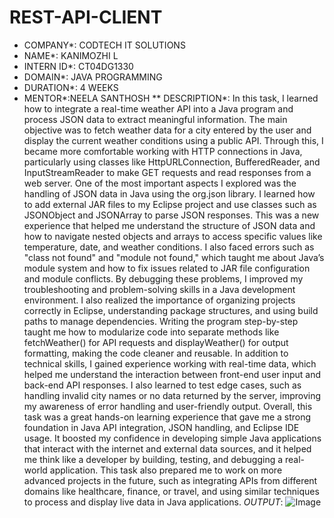 # REST-API-CLIENT
* COMPANY*: CODTECH IT SOLUTIONS
* NAME*: KANIMOZHI L
* INTERN ID*: CT04DG1330
* DOMAIN*: JAVA PROGRAMMING
* DURATION*: 4 WEEKS
* MENTOR*:NEELA SANTHOSH
** DESCRIPTION*:
            In this task, I learned how to integrate a real-time weather API into a Java program and process JSON data to extract meaningful information. The main objective was to fetch weather data for a city entered by the user and display the current weather conditions using a public API. Through this, I became more comfortable working with HTTP connections in Java, particularly using classes like HttpURLConnection, BufferedReader, and InputStreamReader to make GET requests and read responses from a web server. One of the most important aspects I explored was the handling of JSON data in Java using the org.json library. I learned how to add external JAR files to my Eclipse project and use classes such as JSONObject and JSONArray to parse JSON responses. This was a new experience that helped me understand the structure of JSON data and how to navigate nested objects and arrays to access specific values like temperature, date, and weather conditions. I also faced errors such as "class not found" and "module not found," which taught me about Java’s module system and how to fix issues related to JAR file configuration and module conflicts. By debugging these problems, I improved my troubleshooting and problem-solving skills in a Java development environment. I also realized the importance of organizing projects correctly in Eclipse, understanding package structures, and using build paths to manage dependencies. Writing the program step-by-step taught me how to modularize code into separate methods like fetchWeather() for API requests and displayWeather() for output formatting, making the code cleaner and reusable. In addition to technical skills, I gained experience working with real-time data, which helped me understand the interaction between front-end user input and back-end API responses. I also learned to test edge cases, such as handling invalid city names or no data returned by the server, improving my awareness of error handling and user-friendly output. Overall, this task was a great hands-on learning experience that gave me a strong foundation in Java API integration, JSON handling, and Eclipse IDE usage. It boosted my confidence in developing simple Java applications that interact with the internet and external data sources, and it helped me think like a developer by building, testing, and debugging a real-world application. This task also prepared me to work on more advanced projects in the future, such as integrating APIs from different domains like healthcare, finance, or travel, and using similar techniques to process and display live data in Java applications.
*OUTPUT*:
![Image](https://github.com/user-attachments/assets/531cf9cd-3ac3-4255-b46d-c4c83074d592)
            
